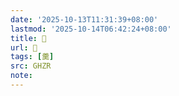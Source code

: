 ```yaml
---
date: '2025-10-13T11:31:39+08:00'
lastmod: '2025-10-14T06:42:24+08:00'
title: 󰪍
url: 󰪍
tags: [羹]
src: GHZR
note:
---
```

